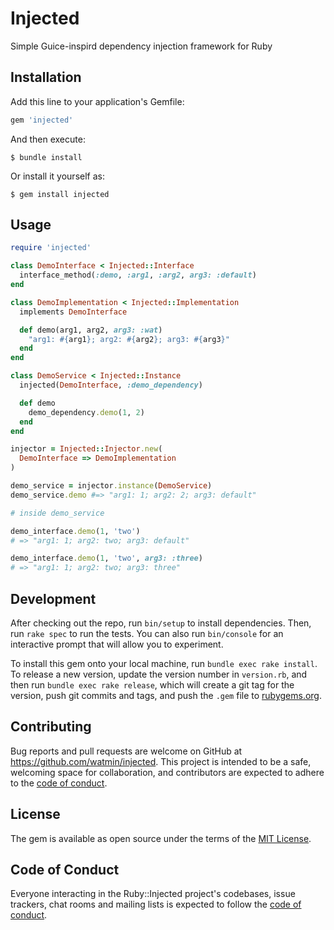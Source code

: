 # Injected

Simple Guice-inspird dependency injection framework for Ruby

## Installation

Add this line to your application's Gemfile:

```ruby
gem 'injected'
```

And then execute:

    $ bundle install

Or install it yourself as:

    $ gem install injected

## Usage

```ruby
require 'injected'

class DemoInterface < Injected::Interface
  interface_method(:demo, :arg1, :arg2, arg3: :default)
end

class DemoImplementation < Injected::Implementation
  implements DemoInterface

  def demo(arg1, arg2, arg3: :wat)
    "arg1: #{arg1}; arg2: #{arg2}; arg3: #{arg3}"
  end
end

class DemoService < Injected::Instance
  injected(DemoInterface, :demo_dependency)

  def demo
    demo_dependency.demo(1, 2)
  end
end

injector = Injected::Injector.new(
  DemoInterface => DemoImplementation
)

demo_service = injector.instance(DemoService)
demo_service.demo #=> "arg1: 1; arg2: 2; arg3: default"

# inside demo_service

demo_interface.demo(1, 'two')
# => "arg1: 1; arg2: two; arg3: default"

demo_interface.demo(1, 'two', arg3: :three)
# => "arg1: 1; arg2: two; arg3: three"
```

## Development

After checking out the repo, run `bin/setup` to install dependencies. Then, run `rake spec` to run the tests. You can also run `bin/console` for an interactive prompt that will allow you to experiment.

To install this gem onto your local machine, run `bundle exec rake install`. To release a new version, update the version number in `version.rb`, and then run `bundle exec rake release`, which will create a git tag for the version, push git commits and tags, and push the `.gem` file to [rubygems.org](https://rubygems.org).

## Contributing

Bug reports and pull requests are welcome on GitHub at https://github.com/watmin/injected. This project is intended to be a safe, welcoming space for collaboration, and contributors are expected to adhere to the [code of conduct](https://github.com/watmin/injected/blob/master/CODE_OF_CONDUCT.md).


## License

The gem is available as open source under the terms of the [MIT License](https://opensource.org/licenses/MIT).

## Code of Conduct

Everyone interacting in the Ruby::Injected project's codebases, issue trackers, chat rooms and mailing lists is expected to follow the [code of conduct](https://github.com/watmin/injected/blob/master/CODE_OF_CONDUCT.md).
